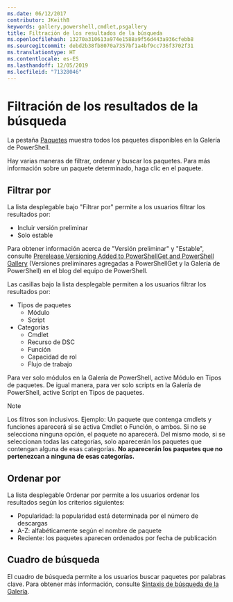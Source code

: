 ```yaml
---
ms.date: 06/12/2017
contributor: JKeithB
keywords: gallery,powershell,cmdlet,psgallery
title: Filtración de los resultados de la búsqueda
ms.openlocfilehash: 13270a310613a974e1588a9f56d443a936cfebb8
ms.sourcegitcommit: debd2b38fb8070a7357bf1a4bf9cc736f3702f31
ms.translationtype: HT
ms.contentlocale: es-ES
ms.lasthandoff: 12/05/2019
ms.locfileid: "71328046"
---
```

# <a name="filtering-search-results"></a>Filtración de los resultados de la búsqueda

La pestaña [Paquetes](https://www.powershellgallery.com/packages) muestra todos los paquetes disponibles en la Galería de PowerShell.

Hay varias maneras de filtrar, ordenar y buscar los paquetes.
Para más información sobre un paquete determinado, haga clic en el paquete.

## <a name="filter-by"></a>Filtrar por

La lista desplegable bajo "Filtrar por" permite a los usuarios filtrar los resultados por:
- Incluir versión preliminar
- Solo estable

Para obtener información acerca de "Versión preliminar" y "Estable", consulte [Prerelease Versioning Added to PowerShellGet and PowerShell Gallery](https://blogs.msdn.microsoft.com/powershell/2017/12/05/prerelease-versioning-added-to-powershellget-and-powershell-gallery/) (Versiones preliminares agregadas a PowerShellGet y la Galería de PowerShell) en el blog del equipo de PowerShell.

Las casillas bajo la lista desplegable permiten a los usuarios filtrar los resultados por:
- Tipos de paquetes
  - Módulo
  - Script
- Categorías
  - Cmdlet
  - Recurso de DSC
  - Función
  - Capacidad de rol
  - Flujo de trabajo

Para ver solo módulos en la Galería de PowerShell, active Módulo en Tipos de paquetes.
De igual manera, para ver solo scripts en la Galería de PowerShell, active Script en Tipos de paquetes.

> [!NOTE]
> Los filtros son inclusivos.
> Ejemplo: Un paquete que contenga cmdlets y funciones aparecerá si se activa Cmdlet o Función, o ambos.
> Si no se selecciona ninguna opción, el paquete no aparecerá.
> Del mismo modo, si se seleccionan todas las categorías, solo aparecerán los paquetes que contengan alguna de esas categorías.
> **No aparecerán los paquetes que no pertenezcan a ninguna de esas categorías.**

## <a name="sort-by"></a>Ordenar por

La lista desplegable Ordenar por permite a los usuarios ordenar los resultados según los criterios siguientes:
- Popularidad: la popularidad está determinada por el número de descargas
- A-Z: alfabéticamente según el nombre de paquete
- Reciente: los paquetes aparecen ordenados por fecha de publicación

## <a name="search-box"></a>Cuadro de búsqueda

El cuadro de búsqueda permite a los usuarios buscar paquetes por palabras clave.
Para obtener más información, consulte [Sintaxis de búsqueda de la Galería](search-syntax.md).
